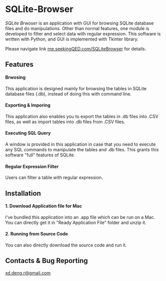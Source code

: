 # SQLite-Browser
*SQLite Brwoser* is an application with GUI for browsing SQLite database files and do manipulations. Other than normal features, one module is developed to filter and select data with regular expression.
This software is written with Python, and GUI is implemented with Tkinter library.

Please navigate link [me.seekingQED.com/SQLiteBrowser](http://me.seekingQED.com/SQLiteBrowser) for details.

## Features

#### Brwosing
This application is designed mainly for browsing the tables in SQLite database files (.db), instead of doing this with command line.

#### Exporting & Imporing
This application also enables you to export the tables in .db files into .CSV files, as well as import tables into .db files from .CSV files.

#### Executing SQL Query
A window is provided in this application in case that you need to execute any SQL commands to manipulate the tables and .db files. This grants this software "full" features of SQLite.

#### Regular Expression Filter
Users can filter a table with regular expression. 

## Installation
#### 1. Download Application file for Mac
I've bundled this application into an .app file which can be run on a Mac. You can directly get it in "Ready Application File" folder and unzip it.

#### 2. Running from Source Code
You can also directly download the source code and run it.



## Contacts & Bug Reporting
xd.deng.r@gmail.com
